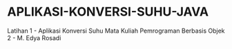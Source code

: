 # APLIKASI-KONVERSI-SUHU-JAVA
Latihan 1 - Aplikasi Konversi Suhu Mata Kuliah Pemrograman Berbasis Objek 2 - M. Edya Rosadi
